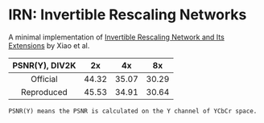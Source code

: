 # IRN: Invertible Rescaling Networks

A minimal implementation of [Invertible Rescaling Network and Its Extensions](https://link.springer.com/article/10.1007/s11263-022-01688-4) by Xiao et al.

|PSNR(Y), DIV2K | 2x | 4x | 8x |
|:---------:|:---------:|:---------:|:---------:|
| Official |44.32|35.07|30.29|
| Reproduced |45.53|34.91|30.64|

```PSNR(Y) means the PSNR is calculated on the Y channel of YCbCr space.```
